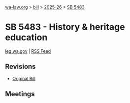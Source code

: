 [wa-law.org](/) > [bill](/bill/) > [2025-26](/bill/2025-26/) > [SB 5483](/bill/2025-26/sb/5483/)

# SB 5483 - History & heritage education
[leg.wa.gov](https://app.leg.wa.gov/billsummary?BillNumber=5483&Year=2025&Initiative=false) | [RSS Feed](./rss.xml)

## Revisions
* [Original Bill](1/)

## Meetings